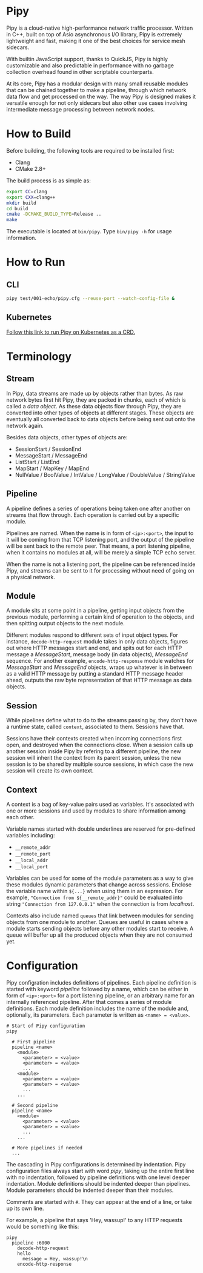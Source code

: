 # Pipy

Pipy is a cloud-native high-performance network traffic processor. Written
in C++, built on top of Asio asynchronous I/O library, Pipy is extremely
lightweight and fast, making it one of the best choices for service mesh sidecars.

With builtin JavaScript support, thanks to QuickJS, Pipy is highly
customizable and also predictable in performance with no garbage collection
overhead found in other scriptable counterparts.

At its core, Pipy has a modular design with many small reusable modules
that can be chained together to make a pipeline, through which network data
flow and get processed on the way. The way Pipy is designed makes it versatile
enough for not only sidecars but also other use cases involving intermediate
message processing between network nodes.

# How to Build

Before building, the following tools are required to be installed first:

* Clang
* CMake 2.8+

The build process is as simple as:

```bash
export CC=clang
export CXX=clang++
mkdir build
cd build
cmake -DCMAKE_BUILD_TYPE=Release ..
make
```

The executable is located at `bin/pipy`. Type `bin/pipy -h` for usage information.

# How to Run

## CLI
```bash
pipy test/001-echo/pipy.cfg --reuse-port --watch-config-file &
```

## Kubernetes

[Follow this link to run Pipy on Kubernetes as a CRD.](https://github.com/flomesh-io/pipy-operator/blob/main/README.md#quickstart)

# Terminology

## Stream

In Pipy, data streams are made up by objects rather than bytes. As raw network bytes
first hit Pipy, they are packed in chunks, each of which is called a _data object_.
As these data objects flow through Pipy, they are converted into other types of objects
at different stages. These objects are eventually all converted back to data objects
before being sent out onto the network again.

Besides data objects, other types of objects are:

* SessionStart / SessionEnd
* MessageStart / MessageEnd
* ListStart / ListEnd
* MapStart / MapKey / MapEnd
* NullValue / BoolValue / IntValue / LongValue / DoubleValue / StringValue

## Pipeline

A pipeline defines a series of operations being taken one after another on streams that
flow through. Each operation is carried out by a specific module.

Pipelines are named. When the name is in form of `<ip>:<port>`, the input to it
will be coming from that TCP listening port, and the output of the pipeline will be
sent back to the remote peer. That means, a port listening pipeline, when it contains
no modules at all, will be merely a simple TCP echo server.

When the name is not a listening port, the pipeline can be referenced inside Pipy,
and streams can be sent to it for processing without need of going on a physical network.

## Module

A module sits at some point in a pipeline, getting input objects from the previous
module, performing a certain kind of operation to the objects, and then spitting output
objects to the next module.

Different modules respond to different sets of input object types. For instance,
`decode-http-request` module takes in only data objects, figures out where HTTP messages
start and end, and spits out for each HTTP message a _MessageStart_, message body (in
data objects), _MessageEnd_ sequence. For another example, `encode-http-response` module
watches for _MessageStart_ and _MessageEnd_ objects, wraps up whatever is in between as
a valid HTTP message by putting a standard HTTP message header ahead, outputs the raw
byte representation of that HTTP message as data objects.

## Session

While pipelines define what to do to the streams passing by, they don't have a runtime
state, called `context`, associated to them. Sessions have that.

Sessions have their contexts created when incoming connections first open, and destroyed
when the connections close. When a session calls up another session inside Pipy by refering
to a different pipeline, the new session will inherit the context from its parent session,
unless the new session is to be shared by multiple source sessions, in which case the new
session will create its own context.

## Context

A context is a bag of key-value pairs used as variables. It's associated with one or more
sessions and used by modules to share information among each other.

Variable names started with double underlines are reserved for pre-defined variables including:

* `__remote_addr`
* `__remote_port`
* `__local_addr`
* `__local_port`

Variables can be used for some of the module parameters as a way to give these modules
dynamic parameters that change across sessions. Enclose the variable name within `${...}` when
using them in an expression. For example, `"Connection from ${__remote_addr}"` could be evaluated
into string `"Connection from 127.0.0.1"` when the connection is from _localhost_.

Contexts also include named `queues` that link between modules for sending objects
from one module to another. Queues are useful in cases where a module starts sending
objects before any other modules start to receive. A queue will buffer up all the produced
objects when they are not consumed yet.

# Configuration

Pipy configration includes definitions of pipelines. Each pipeline definition is started with
keyword _pipeline_ followed by a name, which can be either in form of `<ip>:<port>` for a
port listening pipeline, or an arbitrary name for an internally referenced pipeline. After that
comes a series of module definitions. Each module definition includes the name of the module and,
optionally, its parameters. Each parameter is written as `<name> = <value>`.

```
# Start of Pipy configuration
pipy

  # First pipeline
  pipeline <name>
    <module>
      <parameter> = <value>
      <parameter> = <value>
      ...
    <module>
      <parameter> = <value>
      <parameter> = <value>
      ...
    ...

  # Second pipeline
  pipeline <name>
    <module>
      <parameter> = <value>
      <parameter> = <value>
      ...
    ...

  # More pipelines if needed
  ...

```

The cascading in Pipy configurations is determined by indentation. Pipy configuration files
always start with word _pipy_, taking up the entire first line with no indentation, followed
by pipeline definitions with one level deeper indentation. Module definitions should be
indented deeper than pipelines. Module parameters should be indented deeper than their modules.

Comments are started with `#`. They can appear at the end of a line, or take up its own line.

For example, a pipeline that says 'Hey, wassup!' to any HTTP requests would be something
like this:

```
pipy
  pipeline :6000
    decode-http-request
    hello
      message = Hey, wassup!\n
    encode-http-response
```
